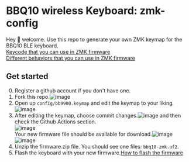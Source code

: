# BBQ10 wireless Keyboard: zmk-config

Hey 👋 welcome. Use this repo to generate your own ZMK keymap for the BBQ10 BLE keyboard.  
[Keycode that you can use in ZMK firmware](https://zmk.dev/docs/codes)  
[Different behaviors that you can use in ZMK firmware](https://zmk.dev/docs/behaviors)  
## Get started
0. Register a github account if you don't have one.  
1. Fork this repo.![image](https://github.com/ZitaoTech/zmk_config_Q10/assets/145678024/7673f820-479d-4493-a65e-d72161f3446f)  
2. Open up `config/bb9900.keymap` and edit the keymap to your liking.![image](https://github.com/ZitaoTech/zmk_config_Q10/assets/145678024/541e016c-a927-4de6-9e26-4956d3114ee0)
3. After editing the keymap, choose commit changes.![image](https://github.com/ZitaoTech/zmk_config_Q10/assets/145678024/b68d2ae9-a48b-40d4-9242-34955806264d)
 and then check the Github Actions section.  
![image](https://github.com/ZitaoTech/zmk_config_Q10/assets/145678024/d6287e88-1b1e-4409-be9e-3d35641d400b)  
 Your new firmware file should be available for download.![image](https://github.com/ZitaoTech/zmk-config_9900/assets/145678024/ae6a1646-c8ab-4966-b969-12e68ecaa0ab)
![image](https://github.com/ZitaoTech/zmk-config_9900/assets/145678024/a6140108-9e27-4d51-aa42-ba12233b8738)
5. Unzip the firmware.zip file. You should see one files: `bbq10-zmk.uf2`.  
6. Flash the keyboard with your new firmware.[How to flash the firmware](https://github.com/ZitaoTech/BB9900-USB_BLE_Keyboard?tab=readme-ov-file#-how-to-update-the-firmware---) 
